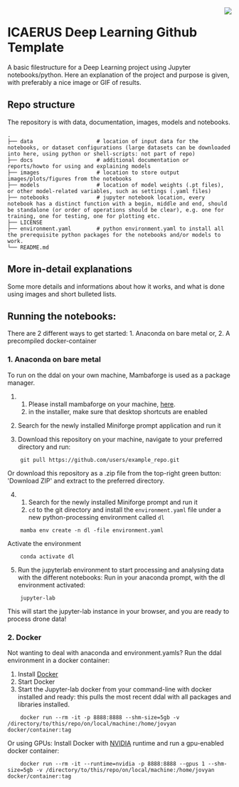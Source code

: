 
<img src="https://icaerus.eu/wp-content/uploads/2022/09/ICAERUS-logo-white.svg" align="right" />

# ICAERUS Deep Learning Github Template

A basic filestructure for a Deep Learning project using Jupyter notebooks/python.
Here an explanation of the project and purpose is given, with preferably a nice image or GIF of results.

## Repo structure
The repository is with data, documentation, images, models and notebooks.

    .
    ├── data                    # location of input data for the notebooks, or dataset configurations (large datasets can be downloaded into here, using python or shell-scripts: not part of repo)
    ├── docs                    # additional documentation or reports/howto for using and explaining models
    ├── images                  # location to store output images/plots/figures from the notebooks
    ├── models                  # location of model weights (.pt files), or other model-related variables, such as settings (.yaml files)
    ├── notebooks               # jupyter notebook location, every notebook has a distinct function with a begin, middle and end, should be standalone (or order of operations should be clear), e.g. one for training, one for testing, one for plotting etc.  
    ├── LICENSE
    ├── environment.yaml        # python environment.yaml to install all the prerequisite python packages for the notebooks and/or models to work.  
    └── README.md

## More in-detail explanations
Some more details and informations about how it works, and what is done using images and short bulleted lists.

## Running the notebooks:

There are 2 different ways to get started: 1. Anaconda on bare metal or, 2. A precompiled docker-container

### 1. Anaconda on bare metal
To run on the ddal on your own machine, Mambaforge is used as a package manager.
1.  1. Please install mambaforge on your machine, [here](https://github.com/conda-forge/miniforge#mambaforge).
    2. in the installer, make sure that desktop shortcuts are enabled
   
2. Search for the newly installed Miniforge prompt application and run it

3. Download this repository on your machine, navigate to your preferred directory and run:
```
    git pull https://github.com/users/example_repo.git
```
Or download this repository as a .zip file from the top-right green button: 'Download ZIP'
and extract to the preferred directory.

4.  1. Search for the newly installed Miniforge prompt and run it
    2. `cd` to the git directory and install the `environment.yaml` file under a new python-processing environment called `dl`
```
    mamba env create -n dl -file environment.yaml 
```
Activate the environment
```
    conda activate dl
```

5. Run the jupyterlab environment to start processing and analysing data with the different notebooks:
Run in your anaconda prompt, with the dl environment activated:
```
    jupyter-lab
```
This will start the jupyter-lab instance in your browser, and you are ready to process drone data!

### 2. Docker

Not wanting to deal with anaconda and environment.yamls? Run the ddal environment in a docker container:
1. Install [Docker](https://docs.docker.com/get-docker/)
2. Start Docker
3. Start the Jupyter-lab docker
from your command-line with docker installed and ready:
this pulls the most recent ddal with all packages and libraries installed.
```
    docker run --rm -it -p 8888:8888 --shm-size=5gb -v /directory/to/this/repo/on/local/machine:/home/jovyan docker/container:tag
```
Or using GPUs: Install Docker with [NVIDIA](https://github.com/NVIDIA/nvidia-docker) runtime and run a gpu-enabled docker container:
```
    docker run --rm -it --runtime=nvidia -p 8888:8888 --gpus 1 --shm-size=5gb -v /directory/to/this/repo/on/local/machine:/home/jovyan docker/container:tag
```
